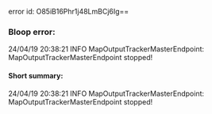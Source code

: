 error id: O85iB16Phr1j48LmBCj6Ig==
### Bloop error:

24/04/19 20:38:21 INFO MapOutputTrackerMasterEndpoint: MapOutputTrackerMasterEndpoint stopped!
#### Short summary: 

24/04/19 20:38:21 INFO MapOutputTrackerMasterEndpoint: MapOutputTrackerMasterEndpoint stopped!